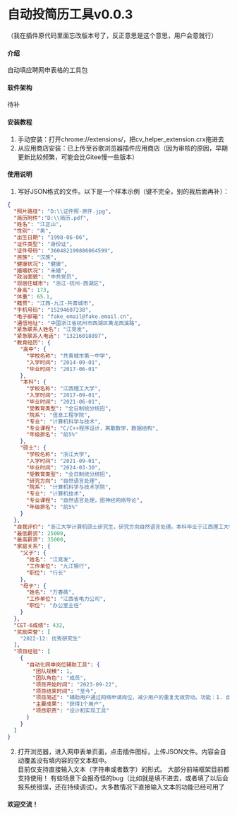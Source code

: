 # 自动投简历工具v0.0.3
（我在插件原代码里面忘改版本号了，反正意思是这个意思，用户会意就行）

#### 介绍
自动填应聘网申表格的工具包

#### 软件架构
待补


#### 安装教程

1.  手动安装：打开chrome://extensions/，把cv_helper_extension.crx拖进去
2.  从应用商店安装：已上传至谷歌浏览器插件应用商店（因为审核的原因，早期更新比较频繁，可能会比Gitee慢一些版本）

#### 使用说明

1.  写好JSON格式的文件。以下是一个样本示例（键不完全，别的我后面再补）：
```json
{
  "照片路径": "D:\\证件照-原件.jpg",
  "简历附件":"D:\\简历.pdf",
  "姓名": "江正山",
  "性别": "男",
  "出生日期": "1998-06-06",
  "证件类型": "身份证",
  "证件号码": "360482199806064599",
  "民族": "汉族",
  "健康状况": "健康",
  "婚姻状况": "未婚",
  "政治面貌": "中共党员",
  "现居住城市": "浙江-杭州-西湖区",
  "身高": 173,
  "体重": 65.1,
  "籍贯": "江西-九江-共青城市",
  "手机号码": "15294607238",
  "电子邮箱": "fake_email@fake.email.cn",
  "通信地址": "中国浙江省杭州市西湖区黄龙西溪路",
  "紧急联系人姓名": "江竞发",
  "紧急联系人电话": "13216018897",
  "教育经历": {
    "高中": {
      "学校名称": "共青城市第一中学",
      "入学时间": "2014-09-01",
      "毕业时间": "2017-06-01"
    },
    "本科": {
      "学校名称": "江西理工大学",
      "入学时间": "2017-09-01",
      "毕业时间": "2021-06-01",
      "受教育类型": "全日制统分统招",
      "院系": "信息工程学院",
      "专业": "计算机科学与技术",
      "专业课程": "C/C++程序设计，离散数学，数据结构",
      "年级排名": "前5%"
    },
    "硕士": {
      "学校名称": "浙江大学",
      "入学时间": "2021-09-01",
      "毕业时间": "2024-03-30",
      "受教育类型": "全日制统分统招",
      "研究方向": "自然语言处理",
      "院系": "计算机科学与技术学院",
      "专业": "计算机技术",
      "专业课程": "自然语言处理，图神经网络导论",
      "年级排名": "前5%"
    }
  },
  "自我评价": "浙江大学计算机硕士研究生，研究方向自然语言处理。本科毕业于江西理工大学计算机科学与技术专业，年级排名前5%。擅长C/C++和Python编程，具备扎实的数据结构和算法基础。\n曾独立开发自动化网申岗位辅助工具，具有实际项目经验。寻求与自然语言处理或软件开发相关的职位。期望薪资范围25,000-35,000元。",
  "最低薪资": 25000,
  "最高薪资": 35000,
  "家庭关系": {
    "父子": {
      "姓名": "江竞发",
      "工作单位": "九江银行",
      "职位": "行长"
    },
    "母子": {
      "姓名": "万春薇",
      "工作单位": "江西省电力公司",
      "职位": "办公室主任"
    }
  },
  "CET-6成绩": 432,
  "奖励荣誉": [
    "2022-12: 优秀研究生"
  ],
  "项目经验": [
    {
      "自动化网申岗位辅助工具": {
        "团队规模": 1,
        "团队角色": "成员",
        "项目开始时间": "2023-09-22",
        "项目结束时间": "至今",
        "项目简述": "辅助用户通过网络申请岗位，减少用户的重复无效劳动。功能：1. 自动检索所有岗位，找到最符合用户需求的岗位。2. 自动填写申请界面的表单。",
        "主要成果": "获得1个用户",
        "项目职责": "设计和实现工具"
      }
    }
  ]
}
```
2.  打开浏览器，进入网申表单页面，点击插件图标，上传JSON文件。内容会自动覆盖没有填内容的空文本框中。  
目前仅支持直接输入文本（字符串或者数字）的形式。
大部分前端框架目前都支持使用！
有些场景下会报奇怪的bug（比如就是填不进去，或者填了以后会报系统错误，还在持续调试）。大多数情况下直接输入文本的功能已经可用了

#### 欢迎交流！
